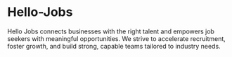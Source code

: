# Hello-Jobs
Hello Jobs connects businesses with the right talent and empowers job seekers with meaningful opportunities. We strive to accelerate recruitment, foster growth, and build strong, capable teams tailored to industry needs.
